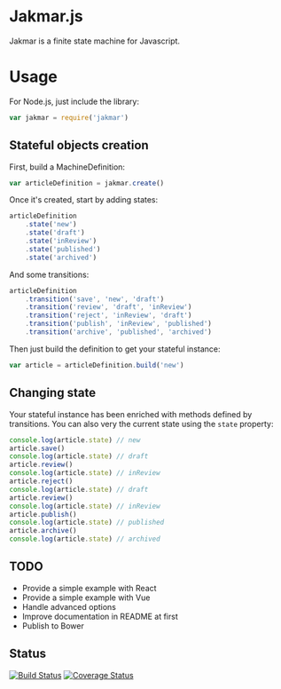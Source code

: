 # Jakmar.js

Jakmar is a finite state machine for Javascript.

# Usage

For Node.js, just include the library:

```javascript
var jakmar = require('jakmar')
```
## Stateful objects creation

First, build a MachineDefinition:

```javascript
var articleDefinition = jakmar.create()
```

Once it's created, start by adding states:

```javascript
articleDefinition
	.state('new')
	.state('draft')
	.state('inReview')
	.state('published')
	.state('archived')
```

And some transitions:

```javascript
articleDefinition
	.transition('save', 'new', 'draft')
	.transition('review', 'draft', 'inReview')
	.transition('reject', 'inReview', 'draft')
	.transition('publish', 'inReview', 'published')
	.transition('archive', 'published', 'archived')
```

Then just build the definition to get your stateful instance:

```javascript
var article = articleDefinition.build('new')
```

## Changing state

Your stateful instance has been enriched with methods defined by transitions. You can also very the current state using the ```state``` property:

```javascript
console.log(article.state) // new
article.save()
console.log(article.state) // draft
article.review()
console.log(article.state) // inReview
article.reject()
console.log(article.state) // draft
article.review()
console.log(article.state) // inReview
article.publish()
console.log(article.state) // published
article.archive()
console.log(article.state) // archived
```

## TODO

* Provide a simple example with React
* Provide a simple example with Vue
* Handle advanced options
* Improve documentation in README at first
* Publish to Bower

## Status

[![Build Status](https://travis-ci.org/FabienDeshayes/jakmar.png?branch=master)](https://travis-ci.org/FabienDeshayes/jakmar)
[![Coverage Status](https://coveralls.io/repos/FabienDeshayes/jakmar/badge.png)](https://coveralls.io/r/FabienDeshayes/jakmar)